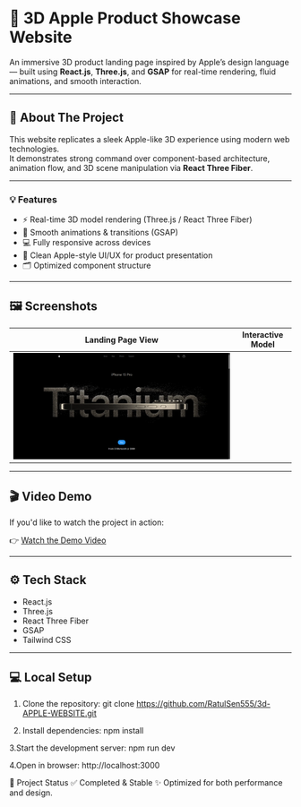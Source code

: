 # 🍎 3D Apple Product Showcase Website

An immersive 3D product landing page inspired by Apple’s design language — built using **React.js**, **Three.js**, and **GSAP** for real-time rendering, fluid animations, and smooth interaction.

---

## 🚀 About The Project

This website replicates a sleek Apple-like 3D experience using modern web technologies.  
It demonstrates strong command over component-based architecture, animation flow, and 3D scene manipulation via **React Three Fiber**.

---

### 💡 Features

- ⚡ Real-time 3D model rendering (Three.js / React Three Fiber)
- 🧠 Smooth animations & transitions (GSAP)
- 💻 Fully responsive across devices
- 🎯 Clean Apple-style UI/UX for product presentation
- 🗂️ Optimized component structure

---

## 🖼️ Screenshots

| Landing Page View | Interactive Model |
|-------------------|-------------------|
| ![3D Apple Website Screenshot](public/assets/images/Screenshot.PNG) | 

---

## 🎬 Video Demo

If you'd like to watch the project in action:

👉 [Watch the Demo Video](https://imgur.com/a/6nUCA5f)  


---

## ⚙️ Tech Stack

- React.js
- Three.js
- React Three Fiber
- GSAP
- Tailwind CSS

---

## 💻 Local Setup

1. Clone the repository:
git clone https://github.com/RatulSen555/3d-APPLE-WEBSITE.git

2.  Install dependencies: 
npm install

3.Start the development server:
npm run dev

4.Open in browser:
http://localhost:3000


📌 Project Status
✅ Completed & Stable
✨ Optimized for both performance and design.


